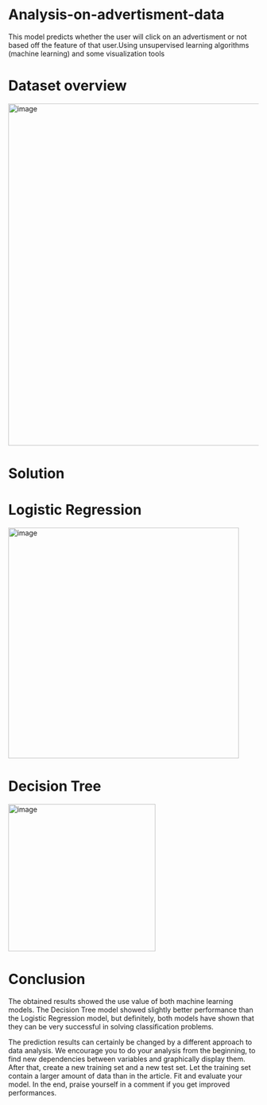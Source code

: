# Analysis-on-advertisment-data
This model predicts whether the user will click on an advertisment or not based off the feature of that user.Using  unsupervised learning algorithms (machine learning) and some  visualization tools 

# Dataset overview

<img width="688" alt="image" src="https://user-images.githubusercontent.com/88205480/169388901-db519670-b155-4bbf-849b-831811a1978c.png">

# Solution
  

# Logistic Regression

<img width="464" alt="image" src="https://user-images.githubusercontent.com/88205480/169388019-3876c513-710c-499c-bf86-1f1b0488ffdd.png">


# Decision Tree

<img width="296" alt="image" src="https://user-images.githubusercontent.com/88205480/169387542-7e02943f-9ddc-4e89-9fcf-f54a3de36ac1.png">

# Conclusion
The obtained results showed the use value of both machine learning models. The Decision Tree model showed slightly better performance than the Logistic Regression model, but definitely, both models have shown that they can be very successful in solving classification problems.

The prediction results can certainly be changed by a different approach to data analysis. We encourage you to do your analysis from the beginning, to find new dependencies between variables and graphically display them. After that, create a new training set and a new test set. Let the training set contain a larger amount of data than in the article. Fit and evaluate your model. In the end, praise yourself in a comment if you get improved performances.
